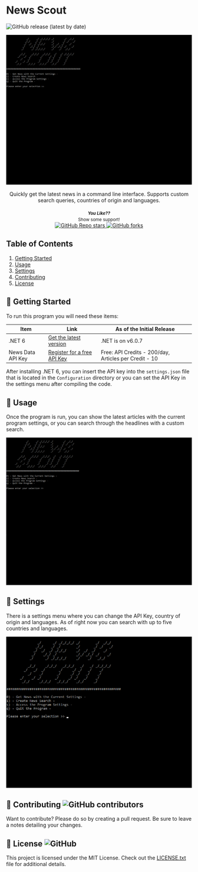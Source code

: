 # News Scout

<img alt="GitHub release (latest by date)" src="https://img.shields.io/github/v/release/zachsanford/NewsScout">

<br />

![Main-Menu](assets/NewsScout-Main.gif)

<div align="center">
Quickly get the latest news in a command line interface. Supports custom search queries, countries of origin and languages.
<br />
<br />
<small>
    <b><i>You Like??</i></b>
    </br>
    Show some support!
</small>
<br />
<a href="https://github.com/zachsanford/NewsScout">
    <img alt="GitHub Repo stars" src="https://img.shields.io/github/stars/zachsanford/NewsScout?style=social">
</a>
<a href="https://github.com/zachsanford/NewsScout/fork">
    <img alt="GitHub forks" src="https://img.shields.io/github/forks/zachsanford/NewsScout?style=social">
</a>
</div>

## Table of Contents
1. [Getting Started](#getting-started)
2. [Usage](#usage)
3. [Settings](#settings)
4. [Contributing](#contributing)
5. [License](#license)

<a name="getting-started"></a>
## :mega: Getting Started

To run this program you will need these items:

| Item | Link | As of the Initial Release|
| --- | --- | --- |
| .NET 6 | [Get the latest version](https://dotnet.microsoft.com/en-us/download/dotnet/6.0) | .NET is on v6.0.7 |
| News Data API Key | [Register for a free API Key](https://newsdata.io/register) | Free: API Credits - 200/day, Articles per Credit - 10 |

After installing .NET 6, you can insert the API key into the `settings.json` file that is located in the `Configuration` directory or you can set the API Key in the settings menu after compiling the code.

<a name="usage"></a>
## :book: Usage

Once the program is run, you can show the latest articles with the current program settings, or you can search through the headlines with a custom search.

![Search](assets/NewsScout-Search.gif)

<a name="settings"></a>
## :wrench: Settings

There is a settings menu where you can change the API Key, country of origin and languages. As of right now you can search with up to five countries and languages.

![Settings](assets/NewsScout-Settings.gif)

<a name="contributing"><a/>
## :construction: Contributing <img alt="GitHub contributors" src="https://img.shields.io/github/contributors/zachsanford/NewsScout">

Want to contribute? Please do so by creating a pull request. Be sure to leave a notes detailing your changes.

<a name="license"><a/>
## :page_with_curl: License <img alt="GitHub" src="https://img.shields.io/github/license/zachsanford/NewsScout">

This project is licensed under the MIT License. Check out the [LICENSE.txt](https://github.com/zachsanford/NewsScout/blob/master/LICENSE.txt) file for additional details.

